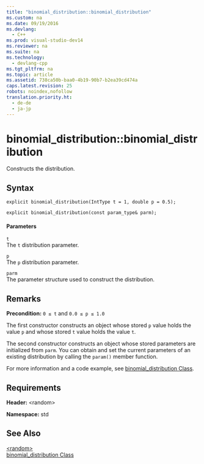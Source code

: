 ```yaml
---
title: "binomial_distribution::binomial_distribution"
ms.custom: na
ms.date: 09/19/2016
ms.devlang: 
  - C++
ms.prod: visual-studio-dev14
ms.reviewer: na
ms.suite: na
ms.technology: 
  - devlang-cpp
ms.tgt_pltfrm: na
ms.topic: article
ms.assetid: 738ca50b-baa0-4b19-90b7-b2ea39cd474a
caps.latest.revision: 25
robots: noindex,nofollow
translation.priority.ht: 
  - de-de
  - ja-jp
---
```

# binomial_distribution::binomial_distribution
Constructs the distribution.  
  
## Syntax  
  
```  
explicit binomial_distribution(IntType t = 1, double p = 0.5);  
  
explicit binomial_distribution(const param_type& parm);  
```  
  
#### Parameters  
 `t`  
 The `t` distribution parameter.  
  
 `p`  
 The `p` distribution parameter.  
  
 `parm`  
 The parameter structure used to construct the distribution.  
  
## Remarks  
 **Precondition:** `0 ≤ t` and `0.0 ≤ p ≤ 1.0`  
  
 The first constructor constructs an object whose stored `p` value holds the value `p` and whose stored `t` value holds the value `t`.  
  
 The second constructor constructs an object whose stored parameters are initialized from `parm`. You can obtain and set the current parameters of an existing distribution by calling the `param()` member function.  
  
 For more information and a code example, see [binomial_distribution Class](../vs140/binomial_distribution-Class.md).  
  
## Requirements  
 **Header:** <random\>  
  
 **Namespace:** std  
  
## See Also  
 [<random\>](../vs140/-random-.md)   
 [binomial_distribution Class](../vs140/binomial_distribution-Class.md)